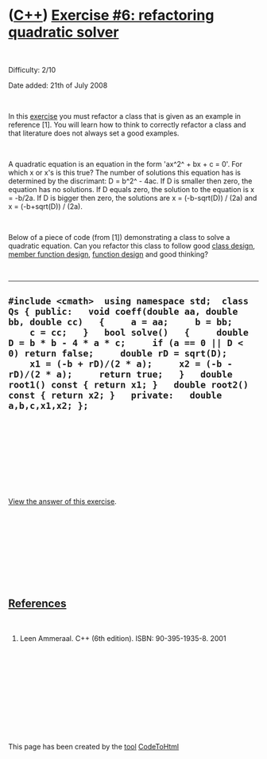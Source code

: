 



 

 

 

 

 

([C++](Cpp.htm)) [Exercise \#6: refactoring quadratic solver](CppExerciseRefactoringQuadraticSolver.htm)
========================================================================================================

 

Difficulty: 2/10

Date added: 21th of July 2008

 

In this [exercise](CppExercise.htm) you must refactor a class that is
given as an example in reference \[1\]. You will learn how to think to
correctly refactor a class and that literature does not always set a
good examples.

 

A quadratic equation is an equation in the form 'ax^2^ + bx + c = 0'.
For which x or x's is this true? The number of solutions this equation
has is determined by the discrimant: D = b^2^ - 4ac. If D is smaller
then zero, the equation has no solutions. If D equals zero, the solution
to the equation is x = -b/2a. If D is bigger then zero, the solutions
are x = (-b-sqrt(D)) / (2a) and x = (-b+sqrt(D)) / (2a).

 

Below of a piece of code (from \[1\]) demonstrating a class to solve a
quadratic equation. Can you refactor this class to follow good [class
design](CppClassDesign.htm), [member function
design](CppMemberFunctionDesign.htm), [function
design](CppFunctionDesign.htm) and good thinking?

 

  ----------------------------------------------------------------------------------------------------------------------------------------------------------------------------------------------------------------------------------------------------------------------------------------------------------------------------------------------------------------------------------------------------------------------------------------------------------------------------
  ` #include <cmath>  using namespace std;  class Qs { public:   void coeff(double aa, double bb, double cc)   {     a = aa;     b = bb;     c = cc;   }   bool solve()   {     double D = b * b - 4 * a * c;     if (a == 0 || D < 0) return false;     double rD = sqrt(D);     x1 = (-b + rD)/(2 * a);     x2 = (-b - rD)/(2 * a);     return true;   }   double root1() const { return x1; }   double root2() const { return x2; }   private:   double a,b,c,x1,x2; }; `
  ----------------------------------------------------------------------------------------------------------------------------------------------------------------------------------------------------------------------------------------------------------------------------------------------------------------------------------------------------------------------------------------------------------------------------------------------------------------------------

 

 

 

 

 

[View the answer of this
exercise](CppExerciseRefactoringQuadraticSolverAnswer.htm).

 

 

 

 

 

[References](CppReferences.htm)
-------------------------------

 

1.  Leen Ammeraal. C++ (6th edition). ISBN: 90-395-1935-8. 2001

 

 

 

 

 





 




This page has been created by the [tool](Tools.htm)
[CodeToHtml](ToolCodeToHtml.htm)
